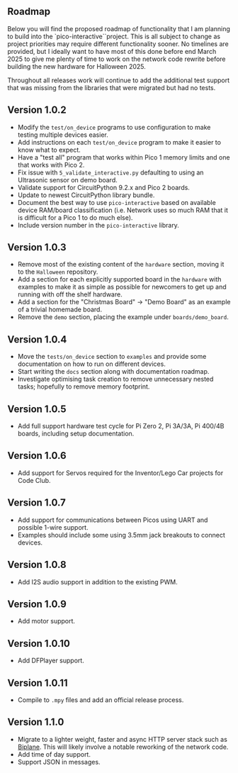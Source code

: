 ## Roadmap

Below you will find the proposed roadmap of functionality that I am planning to build into
the `pico-interactive``project. This is all subject to change as project priorities may
require different functionality sooner. No timelines are provided, but I ideally want to have
most of this done before end March 2025 to give me plenty of time to work on the network
code rewrite before building the new hardware for Halloween 2025.

Throughout all releases work will continue to add the additional test support that was missing
from the libraries that were migrated but had no tests.

## Version 1.0.2

* Modify the `test/on_device` programs to use configuration to make testing multiple devices easier.
* Add instructions on each `test/on_device` program to make it easier to know what to expect.
* Have a "test all" program that works within Pico 1 memory limits and one that works with Pico 2.
* Fix issue with `5_validate_interactive.py` defaulting to using an Ultrasonic sensor on demo board.
* Validate support for CircuitPython 9.2.x and Pico 2 boards.
* Update to newest CircuitPython library bundle.
* Document the best way to use `pico-interactive` based on available device RAM/board classification
  (i.e. Network uses so much RAM that it is difficult for a Pico 1 to do much else).
* Include version number in the `pico-interactive` library.

## Version 1.0.3

* Remove most of the existing content of the `hardware` section, moving it to the `Halloween` repository.
* Add a section for each explicitly supported board in the `hardware` with examples to make it as
  simple as possible for newcomers to get up and running with off the shelf hardware.
* Add a section for the "Christmas Board" -> "Demo Board" as an example of a trivial homemade board.
* Remove the `demo` section, placing the example under `boards/demo_board`.

## Version 1.0.4

* Move the `tests/on_device` section to `examples` and provide some documentation on how to run on different devices.
* Start writing the `docs` section along with documentation roadmap.
* Investigate optimising task creation to remove unnecessary nested tasks; hopefully to remove memory footprint.

## Version 1.0.5

* Add full support hardware test cycle for Pi Zero 2, Pi 3A/3A, Pi 400/4B boards, including setup documentation.

## Version 1.0.6

* Add support for Servos required for the Inventor/Lego Car projects for Code Club.

## Version 1.0.7

* Add support for communications between Picos using UART and possible 1-wire support.
* Examples should include some using 3.5mm jack breakouts to connect devices.

## Version 1.0.8

* Add I2S audio support in addition to the existing PWM.

## Version 1.0.9

* Add motor support.

## Version 1.0.10

* Add DFPlayer support.

## Version 1.0.11

* Compile to `.mpy` files and add an official release process.

## Version 1.1.0

* Migrate to a lighter weight, faster and async HTTP server stack such as [Biplane](https://github.com/Uberi/biplane).
  This will likely involve a notable reworking of the network code.
* Add time of day support.
* Support JSON in messages.